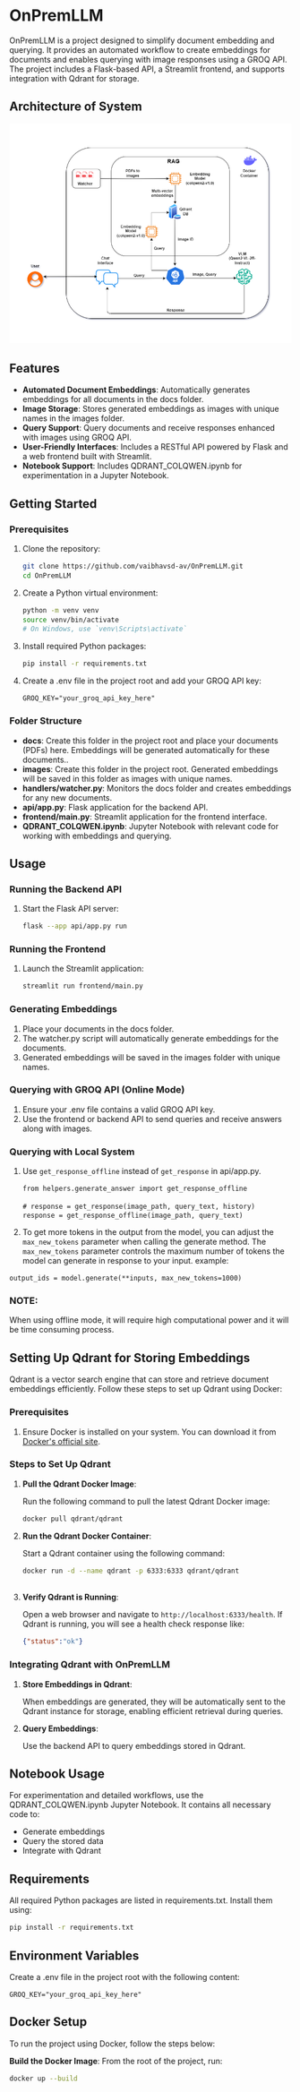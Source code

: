 # OnPremLLM

OnPremLLM is a project designed to simplify document embedding and querying. It provides an automated workflow to create embeddings for documents and enables querying with image responses using a GROQ API. The project includes a Flask-based API, a Streamlit frontend, and supports integration with Qdrant for storage.

## Architecture of System
![Alt text](https://github.com/vaibhavsd-av/OnPremLLM/blob/main/OnpremLLM.png)

## Features

- **Automated Document Embeddings**: Automatically generates embeddings for all documents in the docs folder.
- **Image Storage**: Stores generated embeddings as images with unique names in the images folder.
- **Query Support**: Query documents and receive responses enhanced with images using GROQ API. 
- **User-Friendly Interfaces**: Includes a RESTful API powered by Flask and a web frontend built with Streamlit.
- **Notebook Support**: Includes QDRANT_COLQWEN.ipynb for experimentation in a Jupyter Notebook.

## Getting Started

### Prerequisites

1. Clone the repository:
   ```bash
   git clone https://github.com/vaibhavsd-av/OnPremLLM.git
   cd OnPremLLM
   ```

2. Create a Python virtual environment:
   ```bash
   python -m venv venv
   source venv/bin/activate  
   # On Windows, use `venv\Scripts\activate`
   ```

3. Install required Python packages:
   ```bash
   pip install -r requirements.txt
   ```

4. Create a .env file in the project root and add your GROQ API key:
   ```env
   GROQ_KEY="your_groq_api_key_here"
   ```

### Folder Structure

- **docs**: Create this folder in the project root and place your documents (PDFs) here. Embeddings will be generated automatically for these documents..
- **images**: Create this folder in the project root. Generated embeddings will be saved in this folder as images with unique names.
- **handlers/watcher.py**: Monitors the docs folder and creates embeddings for any new documents.
- **api/app.py**: Flask application for the backend API.
- **frontend/main.py**: Streamlit application for the frontend interface.
- **QDRANT_COLQWEN.ipynb**: Jupyter Notebook with relevant code for working with embeddings and querying.

## Usage

### Running the Backend API

1. Start the Flask API server:
   ```bash
   flask --app api/app.py run
   ```

### Running the Frontend

1. Launch the Streamlit application:
   ```bash
   streamlit run frontend/main.py
   ```

### Generating Embeddings

1. Place your documents in the docs folder.
2. The watcher.py script will automatically generate embeddings for the documents.
3. Generated embeddings will be saved in the images folder with unique names.

### Querying with GROQ API (Online Mode)

1. Ensure your .env file contains a valid GROQ API key.
2. Use the frontend or backend API to send queries and receive answers along with images.

### Querying with Local System

1. Use ```get_response_offline``` instead of ```get_response``` in api/app.py.
   ```
   from helpers.generate_answer import get_response_offline

   # response = get_response(image_path, query_text, history)
   response = get_response_offline(image_path, query_text)
    ```
2. To get more tokens in the output from the model, you can adjust the ```max_new_tokens``` parameter when calling the generate method. The ```max_new_tokens``` parameter controls the maximum number of tokens the model can generate in response to your input.
example:
```
output_ids = model.generate(**inputs, max_new_tokens=1000)
```


### NOTE: 
When using offline mode, it will require high computational power and it will be time consuming process.


## Setting Up Qdrant for Storing Embeddings

Qdrant is a vector search engine that can store and retrieve document embeddings efficiently. Follow these steps to set up Qdrant using Docker:

### Prerequisites

1. Ensure Docker is installed on your system. You can download it from [Docker's official site](https://www.docker.com/).

### Steps to Set Up Qdrant

1. **Pull the Qdrant Docker Image**:
   
   Run the following command to pull the latest Qdrant Docker image:
   ```bash
   docker pull qdrant/qdrant
   ```

2. **Run the Qdrant Docker Container**:
   
   Start a Qdrant container using the following command:
   ```bash
   docker run -d --name qdrant -p 6333:6333 qdrant/qdrant
  
3. **Verify Qdrant is Running**:
   
   Open a web browser and navigate to `http://localhost:6333/health`. If Qdrant is running, you will see a health check response like:
   ```json
   {"status":"ok"}
   ```

### Integrating Qdrant with OnPremLLM

1. **Store Embeddings in Qdrant**:

   When embeddings are generated, they will be automatically sent to the Qdrant instance for storage, enabling efficient retrieval during queries.

2. **Query Embeddings**:

   Use the backend API to query embeddings stored in Qdrant.

## Notebook Usage

For experimentation and detailed workflows, use the QDRANT_COLQWEN.ipynb Jupyter Notebook. It contains all necessary code to:

- Generate embeddings
- Query the stored data
- Integrate with Qdrant

## Requirements

All required Python packages are listed in requirements.txt. Install them using:
```bash
pip install -r requirements.txt
```

## Environment Variables

Create a .env file in the project root with the following content:
```env
GROQ_KEY="your_groq_api_key_here"
```

## Docker Setup

To run the project using Docker, follow the steps below:

**Build the Docker Image**:
   From the root of the project, run:
   ```bash
   docker up --build
   ```